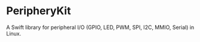 # PeripheryKit
A Swift library for peripheral I/O (GPIO, LED, PWM, SPI, I2C, MMIO, Serial) in Linux.
